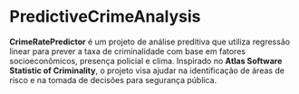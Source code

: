 # PredictiveCrimeAnalysis
**CrimeRatePredictor** é um projeto de análise preditiva que utiliza regressão linear para prever a taxa de criminalidade com base em fatores socioeconômicos, presença policial e clima. Inspirado no **Atlas Software Statistic of Criminality**, o projeto visa ajudar na identificação de áreas de risco e na tomada de decisões para segurança pública.
